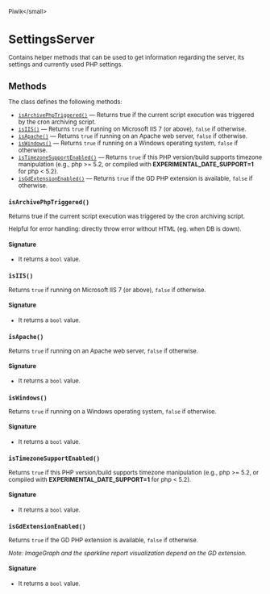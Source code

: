 <small>Piwik\</small>

SettingsServer
==============

Contains helper methods that can be used to get information regarding the server, its settings and currently used PHP settings.

Methods
-------

The class defines the following methods:

- [`isArchivePhpTriggered()`](#isarchivephptriggered) &mdash; Returns true if the current script execution was triggered by the cron archiving script.
- [`isIIS()`](#isiis) &mdash; Returns `true` if running on Microsoft IIS 7 (or above), `false` if otherwise.
- [`isApache()`](#isapache) &mdash; Returns `true` if running on an Apache web server, `false` if otherwise.
- [`isWindows()`](#iswindows) &mdash; Returns `true` if running on a Windows operating system, `false` if otherwise.
- [`isTimezoneSupportEnabled()`](#istimezonesupportenabled) &mdash; Returns `true` if this PHP version/build supports timezone manipulation (e.g., php >= 5.2, or compiled with **EXPERIMENTAL_DATE_SUPPORT=1** for php < 5.2).
- [`isGdExtensionEnabled()`](#isgdextensionenabled) &mdash; Returns `true` if the GD PHP extension is available, `false` if otherwise.

<a name="isarchivephptriggered" id="isarchivephptriggered"></a>
<a name="isArchivePhpTriggered" id="isArchivePhpTriggered"></a>
### `isArchivePhpTriggered()`

Returns true if the current script execution was triggered by the cron archiving script.

Helpful for error handling: directly throw error without HTML (eg. when DB is down).

#### Signature

- It returns a `bool` value.

<a name="isiis" id="isiis"></a>
<a name="isIIS" id="isIIS"></a>
### `isIIS()`

Returns `true` if running on Microsoft IIS 7 (or above), `false` if otherwise.

#### Signature

- It returns a `bool` value.

<a name="isapache" id="isapache"></a>
<a name="isApache" id="isApache"></a>
### `isApache()`

Returns `true` if running on an Apache web server, `false` if otherwise.

#### Signature

- It returns a `bool` value.

<a name="iswindows" id="iswindows"></a>
<a name="isWindows" id="isWindows"></a>
### `isWindows()`

Returns `true` if running on a Windows operating system, `false` if otherwise.

#### Signature

- It returns a `bool` value.

<a name="istimezonesupportenabled" id="istimezonesupportenabled"></a>
<a name="isTimezoneSupportEnabled" id="isTimezoneSupportEnabled"></a>
### `isTimezoneSupportEnabled()`

Returns `true` if this PHP version/build supports timezone manipulation (e.g., php >= 5.2, or compiled with **EXPERIMENTAL_DATE_SUPPORT=1** for php < 5.2).

#### Signature

- It returns a `bool` value.

<a name="isgdextensionenabled" id="isgdextensionenabled"></a>
<a name="isGdExtensionEnabled" id="isGdExtensionEnabled"></a>
### `isGdExtensionEnabled()`

Returns `true` if the GD PHP extension is available, `false` if otherwise.

_Note: ImageGraph and the sparkline report visualization depend on the GD extension._

#### Signature

- It returns a `bool` value.

